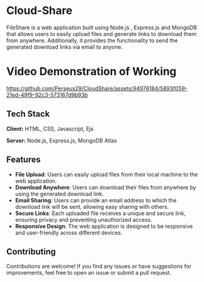 # Cloud-Share
FileShare is a web application built using Node.js , Express.js and MongoDB that allows users to easily upload files and generate links to download them from anywhere. Additionally, it provides the functionality to send the generated download links via email to anyone.

# Video Demonstration of Working

https://github.com/Perseus29/CloudShare/assets/94976184/5893f059-21ed-49f9-92c3-573167d9b93b


## Tech Stack

**Client:** HTML, CSS, Javascript, Ejs

**Server:** Node.js, Express.js, MongoDB Atlas

## Features
- **File Upload**: Users can easily upload files from their local machine to the web application.
- **Download Anywhere**: Users can download their files from anywhere by using the generated download link.
- **Email Sharing**: Users can provide an email address to which the download link will be sent, allowing easy sharing with others.
- **Secure Links**: Each uploaded file receives a unique and secure link, ensuring privacy and preventing unauthorized access.
- **Responsive Design**: The web application is designed to be responsive and user-friendly across different devices.


## Contributing

Contributions are welcome! If you find any issues or have suggestions for improvements, feel free to open an issue or submit a pull request.
